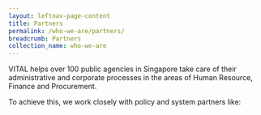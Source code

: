 ```yaml
---
layout: leftnav-page-content
title: Partners
permalink: /who-we-are/partners/
breadcrumb: Partners
collection_name: who-we-are
---
```

VITAL helps over 100 public agencies in Singapore take care of their administrative and corporate processes in the areas of Human Resource, Finance and Procurement.

To achieve this, we work closely with policy and system partners like:
